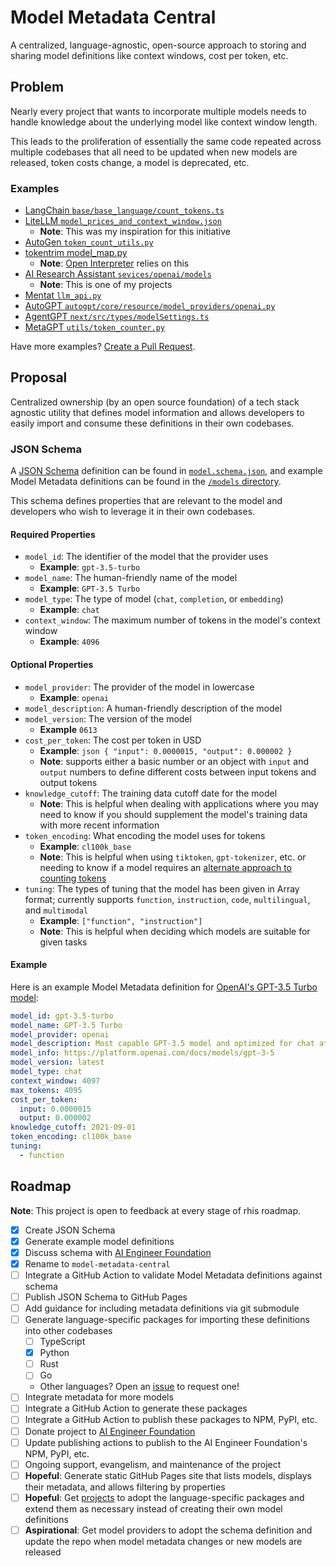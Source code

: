 # Model Metadata Central

A centralized, language-agnostic, open-source approach to storing and sharing model definitions like context windows, cost per token, etc.

## Problem

Nearly every project that wants to incorporate multiple models needs to handle knowledge about the underlying model like context window length.

This leads to the proliferation of essentially the same code repeated across multiple codebases that all need to be updated when new models are released, token costs change, a model is deprecated, etc.

### Examples
- [LangChain `base/base_language/count_tokens.ts`](https://github.com/langchain-ai/langchainjs/blob/main/langchain/src/base_language/count_tokens.ts)
- [LiteLLM `model_prices_and_context_window.json`](https://github.com/BerriAI/litellm/blob/main/model_prices_and_context_window.json)
  - **Note**: This was my inspiration for this initiative
- [AutoGen `token_count_utils.py`](https://github.com/microsoft/autogen/blob/main/autogen/token_count_utils.py)
- [tokentrim model_map.py](https://github.com/KillianLucas/tokentrim/blob/main/tokentrim/model_map.py)
	- **Note**: [Open Interpreter](https://github.com/KillianLucas/open-interpreter/) relies on this
- [AI Research Assistant `sevices/openai/models`](https://github.com/InterwebAlchemy/obsidian-ai-research-assistant/tree/main/src/services/openai/models)
	- **Note**: This is one of my projects
- [Mentat `llm_api.py`](https://github.com/AbanteAI/mentat/blob/main/mentat/llm_api.py)
- [AutoGPT `autogpt/core/resource/model_providers/openai.py`](https://github.com/Significant-Gravitas/AutoGPT/blob/master/autogpts/autogpt/autogpt/core/resource/model_providers/openai.py)
- [AgentGPT `next/src/types/modelSettings.ts`](https://github.com/reworkd/AgentGPT/blob/main/next/src/types/modelSettings.ts)
- [MetaGPT `utils/token_counter.py`](https://github.com/geekan/MetaGPT/blob/main/metagpt/utils/token_counter.py)

Have more examples? [Create a Pull Request](https://github.com/InterwebAlchemy/llm-model-definitions/pulls).

## Proposal

Centralized ownership (by an open source foundation) of a tech stack agnostic utility that defines model information and allows developers to easily import and consume these definitions in their own codebases.

### JSON Schema

A [JSON Schema](https://json-schema.org/) definition can be found in [`model.schema.json`](./model.schema.json), and example Model Metadata definitions can be found in the [`/models` directory](./models).

This schema defines properties that are relevant to the model and developers who wish to leverage it in their own codebases.

#### Required Properties

- `model_id`: The identifier of the model that the provider uses
  - **Example**: `gpt-3.5-turbo`
- `model_name`: The human-friendly name of the model
	- **Example**: `GPT-3.5 Turbo`
- `model_type`: The type of model (`chat`, `completion`, or `embedding`)
	- **Example**: `chat`
- `context_window`: The maximum number of tokens in the model's context window
	- **Example**: `4096`

#### Optional Properties

- `model_provider`: The provider of the model in lowercase
  - **Example**: `openai`
- `model_description`: A human-friendly description of the model
- `model_version`: The version of the model
  - **Example** `0613`
- `cost_per_token`: The cost per token in USD
  - **Example**: ```json {
    "input": 0.0000015,
    "output": 0.000002
  }```
  - **Note**: supports either a basic number or an object with `input` and `output` numbers to define different costs between input tokens and output tokens
- `knowledge_cutoff`: The training data cutoff date for the model
  - **Note**: This is helpful when dealing with applications where you may need to know if you should supplement the model's training data with more recent information
- `token_encoding`: What encoding the model uses for tokens
  - **Example**: `cl100k_base`
  - **Note**: This is helpful when using `tiktoken`, `gpt-tokenizer`, etc. or needing to know if a model requires an [alternate approach to counting tokens](https://github.com/belladoreai/llama-tokenizer-js)
- `tuning`: The types of tuning that the model has been given in Array format; currently supports `function`, `instruction`, `code`, `multilingual`, and `multimodal`
  - **Example**: `["function", "instruction"]`
  - **Note**: This is helpful when deciding which models are suitable for given tasks

#### Example

Here is an example Model Metadata definition for [OpenAI's GPT-3.5 Turbo model](https://platform.openai.com/docs/models/gpt-3-5):

```yaml
model_id: gpt-3.5-turbo
model_name: GPT-3.5 Turbo
model_provider: openai
model_description: Most capable GPT-3.5 model and optimized for chat at 1/10th the cost of text-davinci-003.
model_info: https://platform.openai.com/docs/models/gpt-3-5
model_version: latest
model_type: chat
context_window: 4097
max_tokens: 4095
cost_per_token:
  input: 0.0000015
  output: 0.000002
knowledge_cutoff: 2021-09-01
token_encoding: cl100k_base
tuning:
  - function
```

## Roadmap

**Note**: This project is open to feedback at every stage of rhis roadmap.

- [x] Create JSON Schema
- [x] Generate example model definitions
- [x] Discuss schema with [AI Engineer Foundation](https://github.com/AI-Engineer-Foundation/)
- [x] Rename to `model-metadata-central`
- [ ] Integrate a GitHub Action to validate Model Metadata definitions against schema
- [ ] Publish JSON Schema to GitHub Pages
- [ ] Add guidance for including metadata definitions via git submodule
- [ ] Generate language-specific packages for importing these definitions into other codebases
  - [ ] TypeScript
  - [x] Python
  - [ ] Rust
  - [ ] Go
  - Other languages? Open an [issue](https://github.com/InterwebAlchemy/llm-model-definitions/issues) to request one!
- [ ] Integrate metadata for more models
- [ ] Integrate a GitHub Action to generate these packages
- [ ] Integrate a GitHub Action to publish these packages to NPM, PyPI, etc.
- [ ] Donate project to [AI Engineer Foundation](https://github.com/AI-Engineer-Foundation/)
- [ ] Update publishing actions to publish to the AI Engineer Foundation's NPM, PyPI, etc.
- [ ] Ongoing support, evangelism, and maintenance of the project
- [ ] **Hopeful**: Generate static GitHub Pages site that lists models, displays their metadata, and allows filtering by properties
- [ ] **Hopeful**: Get [projects](https://github.com/InterwebAlchemy/llm-model-definitions#examples) to adopt the language-specific packages and extend them as necessary instead of creating their own model definitions
- [ ] **Aspirational**: Get model providers to adopt the schema definition and update the repo when model metadata changes or new models are released
